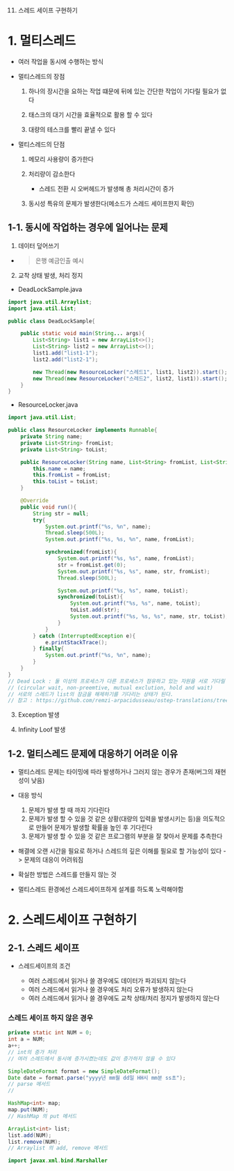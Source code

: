 11. 스레드 세이프 구현하기

# 1. 멀티스레드

-   여러 작업을 동시에 수행하는 방식

-   멀티스레드의 장점

    1. 하나의 장시간을 요하는 작업 떄문에 뒤에 있는 간단한 작업이 기다릴 필요가 없다

    2. 태스크의 대기 시간을 효율적으로 활용 할 수 있다

    3. 대량의 테스크를 빨리 끝낼 수 있다

-   멀티스레드의 단점

    1. 메모리 사용량이 증가한다

    2. 처리량이 감소한다

        - 스레드 전환 시 오버헤드가 발생해 총 처리시간이 증가

    3. 동시성 특유의 문제가 발생한다(메소드가 스레드 세이프한지 확인)

## 1-1. 동시에 작업하는 경우에 일어나는 문제

1. 데이터 덮어쓰기

-   > 은행 예금인출 예시

2. 교착 상태 발생, 처리 정지

-   DeadLockSample.java

```java
import java.util.Arraylist;
import java.util.List;

public class DeadLockSample{

    public static void main(String... args){
        List<String> list1 = new ArrayList<>();
        List<String> list2 = new ArrayList<>();
        list1.add("list1-1");
        list2.add("list2-1");

        new Thread(new ResourceLocker("스레드1", list1, list2)).start(); // list1에서 객체를 취득해 list2에 기록
        new Thread(new ResourceLocker("스레드2", list2, list1)).start(); // list2에서 객체를 취득해 list1에 기록
    }
}
```

-   ResourceLocker.java

```java
import java.util.List;

public class ResourceLocker implements Runnable{
    private String name;
    private List<String> fromList;
    private List<String> toList;

    public ResourceLocker(String name, List<String> fromList, List<String> toList){
        this.name = name;
        this.fromList = fromList;
        this.toList = toList;
    }

    @Override
    public void run(){
        String str = null;
        try{
            System.out.printf("%s, %n", name);
            Thread.sleep(500L);
            System.out.printf("%s, %s, %n", name, fromList);

            synchronized(fromList){
                System.out.printf("%s, %s", name, fromList);
                str = fromList.get(0);
                System.out.printf("%s, %s", name, str, fromList);
                Thread.sleep(500L);

                System.out.printf("%s, %s", name, toList);
                synchronized(toList){
                    System.out.printf("%s, %s", name, toList);
                    toList.add(str);
                    System.out.printf("%s, %s, %s", name, str, toList);
                }
            }
        } catch (InterruptedException e){
            e.printStackTrace();
        } finally{
            System.out.printf("%s, %n", name);
        }
    }
}
// Dead Lock : 둘 이상의 프로세스가 다른 프로세스가 점유하고 있는 자원을 서로 기다릴 때 무한 대기에 빠지는 상태
// (circular wait, non-preemtive, mutual exclution, hold and wait)
// 서로의 스레드가 list의 잠금을 해제하기를 기다리는 상태가 된다.
// 참고 : https://github.com/remzi-arpacidusseau/ostep-translations/tree/master/korean
```

3. Exception 발생

4. Infinity Loof 발생

## 1-2. 멀티스레드 문제에 대응하기 어려운 이유

-   멀티스레드 문제는 타이밍에 따라 발생하거나 그러지 않는 경우가 존재(버그의 재현성이 낮음)

-   대응 방식

    1. 문제가 발생 할 때 까지 기다린다
    2. 문제가 발생 할 수 있을 것 같은 상황(대량의 입력을 발생시키는 등)을 의도적으로 만들어 문제가 발생할 확률을 높인 후 기다린다
    3. 문제가 발생 할 수 있을 것 같은 프로그램의 부분을 잘 찾아서 문제를 추측한다

-   해결에 오랜 시간을 필요로 하거나 스레드의 깊은 이해를 필요로 할 가능성이 있다 -> 문제의 대응이 어려워짐

-   확실한 방법은 스레드를 만들지 않는 것

-   멀티스레드 환경에선 스레드세이프하게 설계를 하도록 노력해야함

# 2. 스레드세이프 구현하기

## 2-1. 스레드 세이프

-   스레드세이프의 조건

    -   여러 스레드에서 읽거나 쓸 경우에도 데이터가 파괴되지 않는다
    -   여러 스레드에서 읽거나 쓸 경우에도 처리 오류가 발생하지 않는다
    -   여러 스레드에서 읽거나 쓸 경우에도 교착 상태/처리 정지가 발생하지 않는다

### 스레드 세이프 하지 않은 경우

```java
private static int NUM = 0;
int a = NUM;
a++;
// int의 증가 처리
// 여러 스레드에서 동시에 증가시켰는데도 값이 증가하지 않을 수 있다

SimpleDateFormat format = new SimpleDateFormat();
Date date = format.parse("yyyy년 mm월 dd일 HH시 mm분 ss초");
// parse 메서드
//

HashMap<int> map;
map.put(NUM);
// HashMap 의 put 메서드

ArrayList<int> list;
list.add(NUM);
list.remove(NUM);
// Arraylist 의 add, remove 메서드

import javax.xml.bind.Marshaller


```
